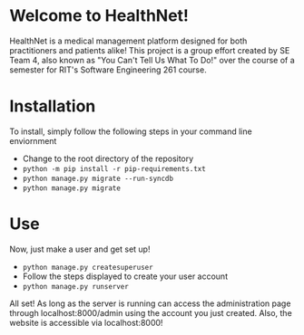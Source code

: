 # Welcome to HealthNet!
HealthNet is a medical management platform designed for both practitioners and patients alike!
This project is a group effort created by SE Team 4, also known as "You Can't Tell Us What To Do!" over the course of a semester for RIT's Software Engineering 261 course.

# Installation
To install, simply follow the following steps in your command line enviornment

* Change to the root directory of the repository
* `python -m pip install -r pip-requirements.txt`
* `python manage.py migrate --run-syncdb`
* `python manage.py migrate`

# Use
Now, just make a user and get set up!

* `python manage.py createsuperuser`
* Follow the steps displayed to create your user account
* `python manage.py runserver`

All set! As long as the server is running can access the administration page through localhost:8000/admin using the account you just created. Also, the website is accessible via localhost:8000!
